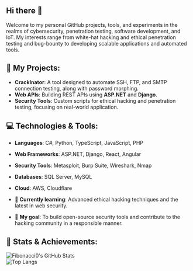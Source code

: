 ## Hi there 👋

Welcome to my personal GitHub projects, tools, and experiments in the realms of cybersecurity, penetration testing, software development, and IoT. My interests range from white-hat hacking and ethical penetration testing and bug-bounty to developing scalable applications and automated tools.

## 🚀 My Projects:
- **CrackInator**: A tool designed to automate SSH, FTP, and SMTP connection testing, along with password morphing.
- **Web APIs**: Building REST APIs using **ASP.NET** and **Django**.
- **Security Tools**: Custom scripts for ethical hacking and penetration testing, focusing on real-world application.

## 💻 Technologies & Tools:
- **Languages**: C#, Python, TypeScript, JavaScript, PHP
- **Web Frameworks**: ASP.NET, Django, React, Angular
- **Security Tools**: Metasploit, Burp Suite, Wireshark, Nmap
- **Databases**: SQL Server, MySQL
- **Cloud**: AWS, Cloudflare


- 🌱 **Currently learning**: Advanced ethical hacking techniques and the latest in web security.
- 🎯 **My goal**: To build open-source security tools and contribute to the hacking community in a responsible manner.
## 🌟 Stats & Achievements:
![Fibonacci0's GitHub Stats](https://github-readme-stats.vercel.app/api?username=Fibonacci0&show_icons=true&count_private=true)  
![Top Langs](https://github-readme-stats.vercel.app/api/top-langs/?username=Fibonacci0&layout=compact)  
